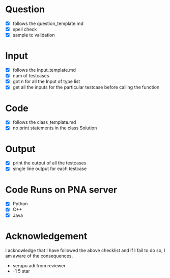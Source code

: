 # Question

- [x] follows the question_template.md
- [x] spell check
- [x] sample tc validation

# Input

- [x] follows the input_template.md
- [x] num of testcases
- [x] got n for all the Input of type list
- [x] get all the inputs for the particular testcase before calling the function

# Code

- [x] follows the class_template.md
- [x] no print statements in the class Solution

# Output

- [x] print the output of all the testcases
- [x] single line output for each testcase

# Code Runs on PNA server

- [x] Python
- [x] C++
- [x] Java

# Acknowledgement

I acknowledge that I have followed the above checklist and if I fail to do so,
I am aware of the consequences.

- serupu adi from reviewer
- -1 5 star

